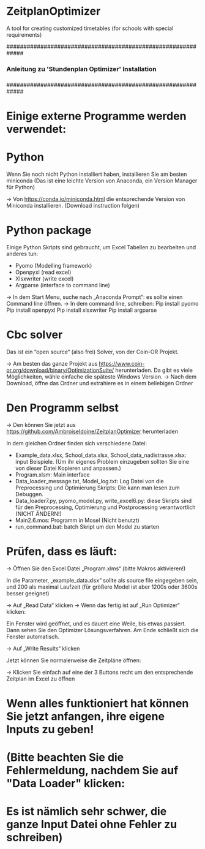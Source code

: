 # ZeitplanOptimizer
A tool for creating customized timetables (for schools with special requirements)

#############################################################
###                                                       ###
###   Anleitung zu 'Stundenplan Optimizer' Installation   ###
###                                                       ###
#############################################################

# Einige externe Programme werden verwendet:

# Python
Wenn Sie noch nicht Python installiert haben, installieren Sie am besten miniconda (Das ist eine leichte Version von Anaconda, ein Version Manager für Python)

-> Von https://conda.io/miniconda.html die entsprechende Version von Miniconda installieren. (Download instruction folgen)

# Python package
Einige Python Skripts sind gebraucht, um Excel Tabellen zu bearbeiten und anderes tun:
-	Pyomo (Modelling framework)
-	Openpyxl (read excel)
-	Xlsxwriter (write excel)
-	Argparse (interface to command line)

-> In dem Start Menu, suche nach „Anaconda Prompt“: es sollte einen Command line öffnen.
-> In dem command line, schreiben:
   Pip install pyomo
   Pip install openpyxl
   Pip install xlsxwriter
   Pip install argparse

# Cbc solver
Das ist ein “open source“ (also frei) Solver, von der Coin-OR Projekt. 

-> Am besten das ganze Projekt aus https://www.coin-or.org/download/binary/OptimizationSuite/ herunterladen. Da gibt es viele Möglichkeiten, wähle einfache die späteste Windows Version.
-> Nach dem Download, öffne das Ordner und extrahiere es in einem beliebigen Ordner

# Den Programm selbst
-> Den können Sie jetzt aus https://github.com/AmbroiseIdoine/ZeitplanOptimizer herunterladen

In dem gleichen Ordner finden sich verschiedene Datei:
-	Example_data.xlsx, School_data.xlsx, School_data_nadistrasse.xlsx: input Beispiele. (Um ihr eigenes Problem einzugeben sollten Sie eine von dieser Datei Kopieren und anpassen.)
-	Program.xlsm: Main interface
-	Data_loader_message.txt, Model_log.txt: Log Datei von die Preprocessing und Optimierung Skripts: Die kann man lesen zum Debuggen.
-	Data_loader7.py, pyomo_model.py, write_excel6.py:  diese Skripts sind für den Preprocessing, Optimierung und Postprocessing verantwortlich (NICHT ÄNDERN!)
-	Main2.6.mos: Programm in Mosel (Nicht benutzt)
-	run_command.bat: batch Skript um den Model zu starten

# Prüfen, dass es läuft:

-> Öffnen Sie den Excel Datei „Program.xlms“ (bitte Makros aktivieren!)

In die Parameter, „example_data.xlsx“ sollte als source file eingegeben sein, und 200 als maximal Laufzeit (für größere Model ist aber 1200s oder 3600s besser geeignet)

-> Auf „Read Data“ klicken
-> Wenn das fertig ist auf „Run Optimizer“ klicken: 

Ein Fenster wird geöffnet, und es dauert eine Weile, bis etwas passiert. Dann sehen Sie den Optimizer Lösungsverfahren. Am Ende schließt        sich die Fenster automatisch.

-> Auf „Write Results“ klicken

Jetzt können Sie normalerweise die Zeitpläne öffnen:

-> Klicken Sie einfach auf eine der 3 Buttons recht um den entsprechende Zeitplan im Excel zu öffnen

# Wenn alles funktioniert hat können Sie jetzt anfangen, ihre eigene Inputs zu geben!

# (Bitte beachten Sie die Fehlermeldung, nachdem Sie auf "Data Loader" klicken: 
# Es ist nämlich sehr schwer, die ganze Input Datei ohne Fehler zu schreiben)

